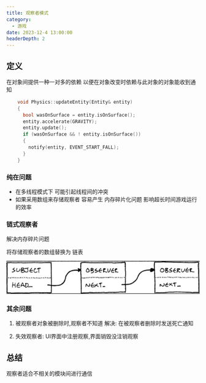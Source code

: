 ```yaml
---
title: 观察者模式
category:
  - 游戏
date: 2023-12-4 13:00:00
headerDepth: 2 
---
```


## 定义
在对象间提供一种一对多的依赖 以便在对象改变时依赖与此对象的对象能收到通知

```C++
    void Physics::updateEntity(Entity& entity)
    {
      bool wasOnSurface = entity.isOnSurface();
      entity.accelerate(GRAVITY);
      entity.update();
      if (wasOnSurface && ! entity.isOnSurface())
      {
        notify(entity, EVENT_START_FALL);
      }
    }

```

### 纯在问题
- 在多线程模式下 可能引起线程间的冲突
- 如果采用数组来存储观察者 容易产生 内存碎片化问题 影响超长时间游戏运行的效率


### 链式观察者
解决内存碎片问题

将存储观察者的数组替换为 链表

 ![Alt text](image-4.png)


 ### 其余问题
1. 被观察者对象被删除时,观察者不知道 
解决: 在被观察者删除时发送死亡通知


2. 失效观察者: UI界面中注册观察,界面销毁没注销观察 


## 总结
观察者适合不相关的模块间进行通信